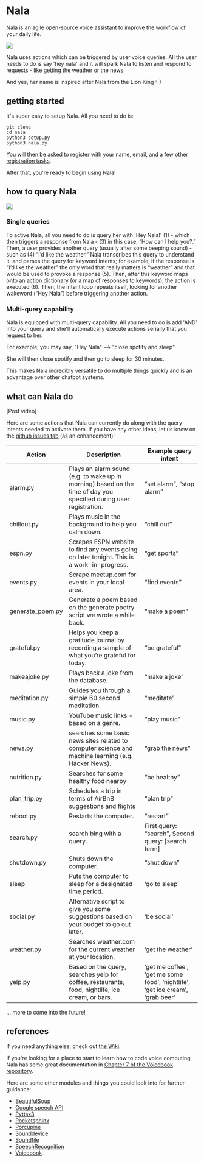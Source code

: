 # Nala

Nala is an agile open-source voice assistant to improve the workflow of your daily life. 

![](https://media.giphy.com/media/VDzVG8lvNRufu/giphy.gif)

Nala uses actions which can be triggered by user voice queries. All the user needs to do is say 'hey nala' and it will spark Nala to listen and respond to requests - like getting the weather or the news.

And yes, her name is inspired after Nala from the Lion King :-) 

## getting started

It's super easy to setup Nala. All you need to do is:

    git clone 
    cd nala
    python3 setup.py
    python3 nala.py
    
You will then be asked to register with your name, email, and a few other [registration tasks](https://github.com/jim-schwoebel/nala/wiki/3.-Registration).

After that, you're ready to begin using Nala! 

## how to query Nala

![](https://github.com/jim-schwoebel/nala/blob/master/data/other/Webp.net-gifmaker.gif)

### Single queries 

To active Nala, all you need to do is query her with 'Hey Nala!' (1) - which then triggers a response from Nala - (3) in this case, “How can I help you?.” Then, a user provides another query (usually after some beeping sound) - such as (4) “I’d like the weather.” Nala transcribes this query to understand it, and parses the query for keyword intents; for example, if the response is “I’d like the weather” the only word that really matters is “weather” and that would be used to provoke a response (5). Then, after this keyword maps onto an action dictionary (or a map of responses to keywords), the action is executed (6). Then, the intent loop repeats itself, looking for another wakeword (“Hey Nala”) before triggering another action. 

### Multi-query capability 

Nala is equipped with multi-query capability. All you need to do is add 'AND' into your query and she'll automatically execute actions serially that you request to her. 

For example, you may say, "Hey Nala" --> "close spotify and sleep" 

She will then close spotify and then go to sleep for 30 minutes. 

This makes Nala incredibly versatile to do multiple things quickly and is an advantage over other chatbot systems. 

## what can Nala do

[Post video]

Here are some actions that Nala can currently do along with the query intents needed to activate them. If you have any other ideas, let us know on the [github issues tab](https://github.com/jim-schwoebel/nala/issues) (as an enhancement)! 

| Action  | Description | Example query intent | 
| ------------- | ------------- | ------------- |
| alarm.py | Plays an alarm sound (e.g. to wake up in morning) based on the time of day you specified during user registration. | “set alarm”, “stop alarm” | 
| chillout.py | Plays music in the background to help you calm down.| “chill out” | 
| espn.py | Scrapes ESPN website to find any events going on later tonight. This is a work-in-progress.| “get sports”|
| events.py | Scrape meetup.com for events in your local area. | “find events” | 
| generate_poem.py | Generate a poem based on the generate poetry script we wrote a while back.| “make a poem”| 
| grateful.py | Helps you keep a gratitude journal by recording a sample of what you’re grateful for today. | “be grateful” | 
| makeajoke.py | Plays back a joke from the database. | “make a joke” | 
| meditation.py | Guides you through a simple 60 second meditation.| “meditate” | 
| music.py | YouTube music links - based on a genre. | “play music” | 
| news.py | searches some basic news sites related to computer science and machine learning (e.g. Hacker News). | “grab the news” | 
| nutrition.py | Searches for some healthy food nearby | “be healthy” | 
| plan_trip.py | Schedules a trip in terms of AirBnB suggestions and flights | “plan trip” | 
| reboot.py | Restarts the computer. | “restart” |
| search.py | search bing with a query. | First query: “search”, Second query: [search term] | 
| shutdown.py | Shuts down the computer. | “shut down” |
| sleep |  Puts the computer to sleep for a designated time period. | ‘go to sleep’|
| social.py | Alternative script to give you some suggestions based on your budget to go out later. | ‘be social’|
| weather.py | Searches weather.com for the current weather at your location. | ‘get the weather’|
| yelp.py | Based on the query, searches yelp for coffee, restaurants, food, nightlife, ice cream, or bars. |‘get me coffee’, ‘get me some food’, ‘nightlife’, ‘get ice cream’, ‘grab beer’| 

... more to come into the future! 

## references 

If you need anything else, check out [the Wiki](https://github.com/jim-schwoebel/nala/wiki). 

If you're looking for a place to start to learn how to code voice computing, Nala has some great documentation in [Chapter 7 of the Voicebook repository](https://github.com/jim-schwoebel/voicebook/tree/master/chapter_7_design).

Here are some other modules and things you could look into for further guidance:

* [BeautifulSoup](https://www.crummy.com/software/BeautifulSoup/bs4/doc/)
* [Google speech API](https://cloud.google.com/speech-to-text/docs/)
* [Pyttsx3](https://github.com/nateshmbhat/pyttsx3)
* [Pocketsphinx](https://github.com/cmusphinx/pocketsphinx)
* [Porcupine](https://github.com/Picovoice/Porcupine)
* [Sounddevice](https://python-sounddevice.readthedocs.io/en/0.3.11/)
* [Soundfile](https://github.com/bastibe/SoundFile)
* [SpeechRecognition](https://pypi.org/project/SpeechRecognition/) 
* [Voicebook](https://github.com/jim-schwoebel/voicebook/tree/master)
